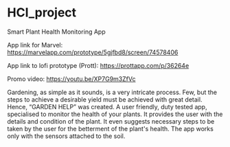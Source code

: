 # HCI_project
Smart Plant Health Monitoring App

App link for Marvel: https://marvelapp.com/prototype/5gjfbd8/screen/74578406

App link to lofi prototype (Prott): https://prottapp.com/p/36264e 

Promo video: https://youtu.be/XP7G9m3ZfVc 

Gardening, as simple as it sounds, is a very intricate process. Few, but the steps to achieve a desirable yield must be achieved with great detail. Hence, “GARDEN HELP” was created. A user friendly, duty tested app, specialised to monitor the health of your plants. It provides the user with the details and condition of the plant. It even suggests necessary steps to be taken by the user for the betterment of the plant's health. The app works only with the sensors attached to the soil. 
